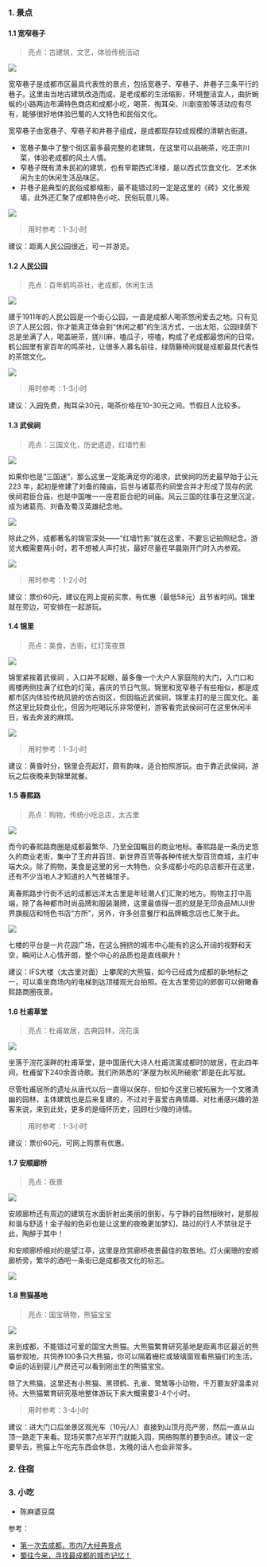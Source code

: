 

### 1. 景点

#### 1.1 宽窄巷子

> 亮点：古建筑，文艺，体验传统活动

![](https://github.com/sjf0115/TourismNotes/blob/master/Images/chengdu-2.jpeg?raw=true)

宽窄巷子是成都市区最具代表性的景点，包括宽巷子、窄巷子、井巷子三条平行的巷子。这里由当地古建筑改造而成，是老成都的生活缩影，环境整洁宜人，曲折蜿蜒的小路两边布满特色商店和成都小吃，喝茶、掏耳朵、川剧变脸等活动应有尽有，能够很好地体验巴蜀的人文特色和民俗文化。

宽窄巷子由宽巷子、窄巷子和井巷子组成，是成都现存较成规模的清朝古街道。
- 宽巷子集中了整个街区最多最完整的老建筑，在这里可以品碗茶，吃正宗川菜，体验老成都的风土人情。
- 窄巷子既有清末民初的建筑，也有早期西式洋楼，是以西式饮食文化、艺术休闲为主的休闲生活品味区。
- 井巷子是典型的民俗成都缩影，最不能错过的一定是这里的《砖》文化景观墙，此外还汇聚了成都特色小吃、民俗玩意儿等。

![](https://github.com/sjf0115/TourismNotes/blob/master/Images/chengdu-1.jpeg?raw=true)

> 用时参考：1-3小时

建议：距离人民公园很近，可一并游览。

#### 1.2 人民公园

> 亮点：百年鹤鸣茶社，老成都，休闲生活

![](https://github.com/sjf0115/TourismNotes/blob/master/Images/chengdu-3.jpeg?raw=true)

建于1911年的人民公园是一个街心公园，一直是成都人喝茶悠闲爱去之地。只有见识了人民公园，你才能真正体会到“休闲之都”的生活方式，一出太阳，公园绿荫下总是坐满了人，喝盖碗茶，搓川麻，嗑瓜子，唠嗑，构成了老成都最悠闲的日常。鹤公园里有家百年的鸣茶社，让很多人慕名前往，绿荫藤椅间就是成都最具代表性的茶馆文化。

![](https://github.com/sjf0115/TourismNotes/blob/master/Images/chengdu-4.jpeg?raw=true)

> 用时参考：1-3小时

建议：入园免费，掏耳朵30元，喝茶价格在10-30元之间。节假日人比较多。

#### 1.3 武侯祠

> 亮点：三国文化，历史遗迹，红墙竹影

![](https://github.com/sjf0115/TourismNotes/blob/master/Images/chengdu-6.jpeg?raw=true)

如果你也是“三国迷”，那么这里一定能满足你的渴求，武侯祠的历史最早始于公元223 年，起初是修建了刘备的陵庙，后世与诸葛亮的祠堂合并才形成了现存的武侯祠君臣合庙，也是中国唯一一座君臣合祀的祠庙。风云三国的往事在这里沉淀，成为诸葛亮、刘备及蜀汉英雄纪念地。

![](https://github.com/sjf0115/TourismNotes/blob/master/Images/chengdu-5.jpeg?raw=true)

除此之外，成都著名的锦官深处——“红墙竹影”就在这里，不要忘记拍照纪念。游览大概需要两小时，若不想被人声打扰，最好尽量在早晨刚开门时入内参观。

![](https://github.com/sjf0115/TourismNotes/blob/master/Images/chengdu-7.jpeg?raw=true)

> 用时参考：1-2小时

建议：票价60元，建议在网上提前买票，有优惠（最低58元）且节省时间。锦里就在旁边，可安排在一起游玩。

#### 1.4 锦里

> 亮点：美食，古街，红灯笼夜景

![](https://github.com/sjf0115/TourismNotes/blob/master/Images/chengdu-8.jpeg?raw=true)

锦里紧挨着武侯祠 ，入口并不起眼，最多像一个大户人家庭院的大门，入门口和阁楼两侧挂满了红色的灯笼，喜庆的节日气氛。锦里和宽窄巷子有些相似，都是成都市区内体验传统风貌的仿古街区，但因临近武侯祠，锦里主打的是三国文化。虽然这里比较商业化，但因为吃喝玩乐非常便利，游客看完武侯祠可在这里休闲半日，省去奔波的麻烦。

![](https://github.com/sjf0115/TourismNotes/blob/master/Images/chengdu-9.jpeg?raw=true)

> 用时参考：1-3小时

建议：黄昏时分，锦里会亮起灯，颇有韵味，适合拍照游玩。由于靠近武侯祠，游玩之后夜晚来到锦里就餐。

#### 1.5 春熙路

> 亮点：购物，传统小吃总店，太古里

![](https://github.com/sjf0115/TourismNotes/blob/master/Images/chengdu-10.jpeg?raw=true)

而今的春熙路商圈是成都最繁华、乃至全国瞩目的商业地标。春熙路是一条历史悠久的商业老街，集中了王府井百货、新世界百货等各种传统大型百货商城，主打中端大众。除了购物，美食是这里的另一大特色，众多成都小吃的总店都开在这里，还有不少当地人才知道的人气苍蝇馆子。

离春熙路步行街不远的成都远洋太古里是年轻潮人们汇聚的地方。购物主打中高端，除了各种都市时尚品牌和服装潮牌，这里最值得一逛的就是无印良品MUJI世界旗舰店和特色书店“方所”，另外，许多创意餐厅和品牌概念店也汇聚于此。

![](https://github.com/sjf0115/TourismNotes/blob/master/Images/chengdu-14.jpeg?raw=true)

七楼的平台是一片花园广场，在这么拥挤的城市中心能有的这么开阔的视野和天空，瞬间让人心情开朗，整个中心的品质也是直线飙升！

建议：IFS大楼（太古里对面）上攀爬的大熊猫，如今已经成为成都的新地标之一，可以乘坐商场内的电梯到达顶楼观光台拍照。在太古里旁边的郎御可以俯瞰春熙路商圈夜景。

#### 1.6 杜甫草堂

> 亮点：杜甫故居，古典园林，浣花溪

![](https://github.com/sjf0115/TourismNotes/blob/master/Images/chengdu-11.jpeg?raw=true)

坐落于浣花溪畔的杜甫草堂，是中国唐代大诗人杜甫流寓成都时的故居，在此四年间，杜甫留下240余首诗歌。我们所熟悉的“茅屋为秋风所破歌”即是在此写就。

尽管杜甫居所的遗址从唐代以后一直得以保存，但如今这里已被拓展为一个文雅清幽的园林，主体建筑也是后来复建的，不过对于喜爱古典情趣、对杜甫感兴趣的游客来说，来到此处，更多的是缅怀历史，回顾杜少陵的诗情。

> 用时参考：1-3小时

建议：票价60元，可网上购票有优惠。

#### 1.7 安顺廊桥

> 亮点：夜景

![](https://github.com/sjf0115/TourismNotes/blob/master/Images/chengdu-12.jpeg?raw=true)

安顺廊桥还有周边的建筑在水面折射出美丽的倒影，与宁静的自然相映衬，是那般和谐与舒适！金子般的色彩也是让这里的夜晚更加梦幻，路过的行人不禁驻足于此，陶醉于其中！

和安顺廊桥相对的是望江亭，这里是欣赏廊桥夜景最佳的取景地。灯火阑珊的安顺廊桥旁，繁华的酒吧一条街已是成都夜文化的标志。

![](https://github.com/sjf0115/TourismNotes/blob/master/Images/chengdu-13.jpeg?raw=true)

#### 1.8 熊猫基地

> 亮点：国宝萌物，熊猫宝宝

![](https://github.com/sjf0115/TourismNotes/blob/master/Images/chengdu-15.jpeg?raw=true)

来到成都，不能错过可爱的国宝大熊猫。大熊猫繁育研究基地是距离市区最近的熊猫参观地，共饲养100多只大熊猫，你可以隔着栅栏或玻璃窗观看熊猫们的生活，幸运的话到婴儿产房还可以看到刚出生的熊猫宝宝。

除了大熊猫，这里还有小熊猫、黑颈鹤、孔雀、鹭鸶等小动物，千万要友好温柔对待。大熊猫繁育研究基地整体游玩下来大概需要3-4个小时。

> 用时参考：3-4小时

建议：进大门口后坐景区观光车（10元/人）直接到山顶月亮产房，然后一直从山顶一路走下来看。现场买票7点半开门就能入园，网络购票的要到8点。建议一定要早去，熊猫上午吃完东西会休息，太晚的话人也会非常多。


### 2. 住宿


### 3. 小吃

- 陈麻婆豆腐







参考：
- [第一次去成都，市内7大经典景点](http://www.mafengwo.cn/gonglve/ziyouxing/93998.html?mfw_chid=5944&oth_chid_data=adf838e7-1a30-4b8f-9010-c24a776ee61a)
- [蜀往今来，寻找最成都的城市记忆！](https://www.mafengwo.cn/i/6377192.html)
